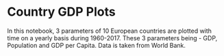 # Country GDP Plots

In this notebook, 3 parameters of 10 European countries are plotted with time on a yearly basis during 1960-2017. These 3 parameters being - GDP, Population and GDP per Capita. Data is taken from World Bank.
